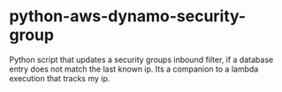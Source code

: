 # python-aws-dynamo-security-group
Python script that updates a security groups inbound filter, if a database entry does not match the last known ip. Its a companion to a lambda execution that tracks my ip.
